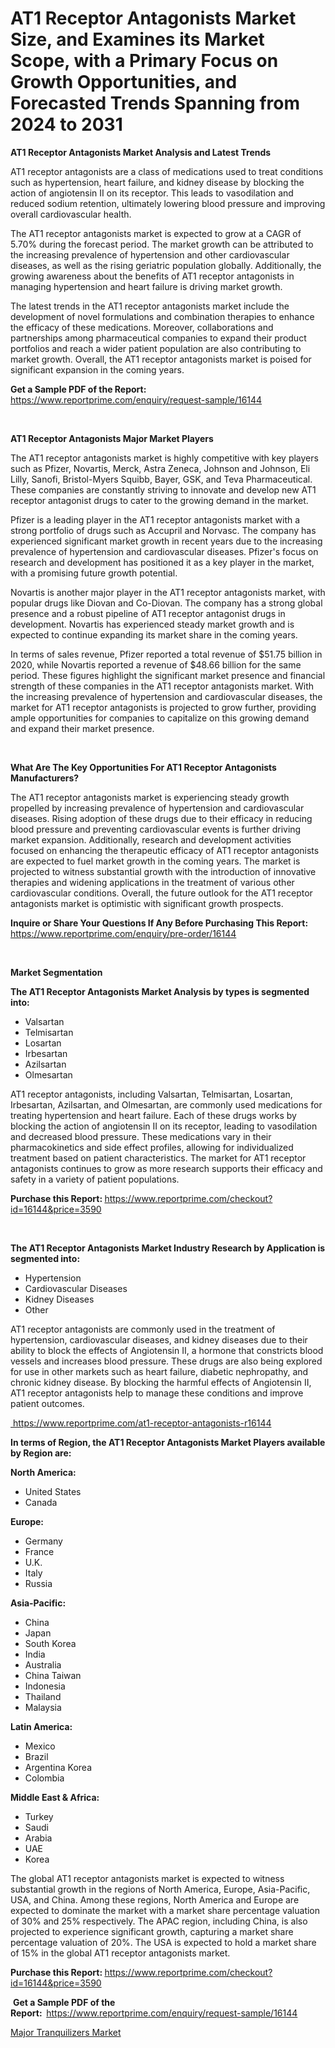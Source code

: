 <p><h1>AT1 Receptor Antagonists Market Size, and Examines its Market Scope, with a Primary Focus on Growth Opportunities, and Forecasted Trends Spanning from 2024 to 2031</h1></p><p><strong>AT1 Receptor Antagonists Market Analysis and Latest Trends</strong></p>
<p><p>AT1 receptor antagonists are a class of medications used to treat conditions such as hypertension, heart failure, and kidney disease by blocking the action of angiotensin II on its receptor. This leads to vasodilation and reduced sodium retention, ultimately lowering blood pressure and improving overall cardiovascular health.</p><p>The AT1 receptor antagonists market is expected to grow at a CAGR of 5.70% during the forecast period. The market growth can be attributed to the increasing prevalence of hypertension and other cardiovascular diseases, as well as the rising geriatric population globally. Additionally, the growing awareness about the benefits of AT1 receptor antagonists in managing hypertension and heart failure is driving market growth.</p><p>The latest trends in the AT1 receptor antagonists market include the development of novel formulations and combination therapies to enhance the efficacy of these medications. Moreover, collaborations and partnerships among pharmaceutical companies to expand their product portfolios and reach a wider patient population are also contributing to market growth. Overall, the AT1 receptor antagonists market is poised for significant expansion in the coming years.</p></p>
<p><strong>Get a Sample PDF of the Report:&nbsp;</strong> <a href="https://www.reportprime.com/enquiry/request-sample/16144">https://www.reportprime.com/enquiry/request-sample/16144</a></p>
<p>&nbsp;</p>
<p><strong>AT1 Receptor Antagonists Major Market Players</strong></p>
<p><p>The AT1 receptor antagonists market is highly competitive with key players such as Pfizer, Novartis, Merck, Astra Zeneca, Johnson and Johnson, Eli Lilly, Sanofi, Bristol-Myers Squibb, Bayer, GSK, and Teva Pharmaceutical. These companies are constantly striving to innovate and develop new AT1 receptor antagonist drugs to cater to the growing demand in the market.</p><p>Pfizer is a leading player in the AT1 receptor antagonists market with a strong portfolio of drugs such as Accupril and Norvasc. The company has experienced significant market growth in recent years due to the increasing prevalence of hypertension and cardiovascular diseases. Pfizer's focus on research and development has positioned it as a key player in the market, with a promising future growth potential.</p><p>Novartis is another major player in the AT1 receptor antagonists market, with popular drugs like Diovan and Co-Diovan. The company has a strong global presence and a robust pipeline of AT1 receptor antagonist drugs in development. Novartis has experienced steady market growth and is expected to continue expanding its market share in the coming years.</p><p>In terms of sales revenue, Pfizer reported a total revenue of $51.75 billion in 2020, while Novartis reported a revenue of $48.66 billion for the same period. These figures highlight the significant market presence and financial strength of these companies in the AT1 receptor antagonists market. With the increasing prevalence of hypertension and cardiovascular diseases, the market for AT1 receptor antagonists is projected to grow further, providing ample opportunities for companies to capitalize on this growing demand and expand their market presence.</p></p>
<p>&nbsp;</p>
<p><strong>What Are The Key Opportunities For AT1 Receptor Antagonists Manufacturers?</strong></p>
<p><p>The AT1 receptor antagonists market is experiencing steady growth propelled by increasing prevalence of hypertension and cardiovascular diseases. Rising adoption of these drugs due to their efficacy in reducing blood pressure and preventing cardiovascular events is further driving market expansion. Additionally, research and development activities focused on enhancing the therapeutic efficacy of AT1 receptor antagonists are expected to fuel market growth in the coming years. The market is projected to witness substantial growth with the introduction of innovative therapies and widening applications in the treatment of various other cardiovascular conditions. Overall, the future outlook for the AT1 receptor antagonists market is optimistic with significant growth prospects.</p></p>
<p><strong>Inquire or Share Your Questions If Any Before Purchasing This Report:</strong> <a href="https://www.reportprime.com/enquiry/pre-order/16144">https://www.reportprime.com/enquiry/pre-order/16144</a></p>
<p>&nbsp;</p>
<p><strong>Market Segmentation</strong></p>
<p><strong>The AT1 Receptor Antagonists Market Analysis by types is segmented into:</strong></p>
<p><ul><li>Valsartan</li><li>Telmisartan</li><li>Losartan</li><li>Irbesartan</li><li>Azilsartan</li><li>Olmesartan</li></ul></p>
<p><p>AT1 receptor antagonists, including Valsartan, Telmisartan, Losartan, Irbesartan, Azilsartan, and Olmesartan, are commonly used medications for treating hypertension and heart failure. Each of these drugs works by blocking the action of angiotensin II on its receptor, leading to vasodilation and decreased blood pressure. These medications vary in their pharmacokinetics and side effect profiles, allowing for individualized treatment based on patient characteristics. The market for AT1 receptor antagonists continues to grow as more research supports their efficacy and safety in a variety of patient populations.</p></p>
<p><strong>Purchase this Report:&nbsp;</strong><a href="https://www.reportprime.com/checkout?id=16144&price=3590">https://www.reportprime.com/checkout?id=16144&price=3590</a></p>
<p>&nbsp;</p>
<p><strong>The AT1 Receptor Antagonists Market Industry Research by Application is segmented into:</strong></p>
<p><ul><li>Hypertension</li><li>Cardiovascular Diseases</li><li>Kidney Diseases</li><li>Other</li></ul></p>
<p><p>AT1 receptor antagonists are commonly used in the treatment of hypertension, cardiovascular diseases, and kidney diseases due to their ability to block the effects of Angiotensin II, a hormone that constricts blood vessels and increases blood pressure. These drugs are also being explored for use in other markets such as heart failure, diabetic nephropathy, and chronic kidney disease. By blocking the harmful effects of Angiotensin II, AT1 receptor antagonists help to manage these conditions and improve patient outcomes.</p></p>
<p><a href="https://www.reportprime.com/at1-receptor-antagonists-r16144">&nbsp;https://www.reportprime.com/at1-receptor-antagonists-r16144</a></p>
<p><strong>In terms of Region, the AT1 Receptor Antagonists Market Players available by Region are:</strong></p>
<p>
    <p> <strong> North America: </strong>
        <ul>
            <li>United States</li>
            <li>Canada</li>
        </ul>
        </p> 
    <p> <strong> Europe: </strong>
        <ul>
            <li>Germany</li>
            <li>France</li>
            <li>U.K.</li>
            <li>Italy</li>
            <li>Russia</li>
        </ul>
        </p> 
    <p> <strong> Asia-Pacific: </strong>
        <ul>
            <li>China</li>
            <li>Japan</li>
            <li>South Korea</li>
            <li>India</li>
            <li>Australia</li>
            <li>China Taiwan</li>
            <li>Indonesia</li>
            <li>Thailand</li>
            <li>Malaysia</li>
        </ul>
        </p> 
    <p> <strong> Latin America: </strong>
        <ul>
            <li>Mexico</li>
            <li>Brazil</li>
            <li>Argentina Korea</li>
            <li>Colombia</li>
        </ul>
        </p> 
    <p> <strong> Middle East & Africa: </strong>
        <ul>
            <li>Turkey</li>
            <li>Saudi</li>
            <li>Arabia</li>
            <li>UAE</li>
            <li>Korea</li>
        </ul>
    </p>
    </p>
<p><p>The global AT1 receptor antagonists market is expected to witness substantial growth in the regions of North America, Europe, Asia-Pacific, USA, and China. Among these regions, North America and Europe are expected to dominate the market with a market share percentage valuation of 30% and 25% respectively. The APAC region, including China, is also projected to experience significant growth, capturing a market share percentage valuation of 20%. The USA is expected to hold a market share of 15% in the global AT1 receptor antagonists market.</p></p>
<p><strong>Purchase this Report: </strong><a href="https://www.reportprime.com/checkout?id=16144&price=3590">https://www.reportprime.com/checkout?id=16144&price=3590</a></p>
<p>&nbsp;<strong>Get a Sample PDF of the Report:&nbsp;&nbsp;</strong><a href="https://www.reportprime.com/enquiry/request-sample/16144">https://www.reportprime.com/enquiry/request-sample/16144</a></p>
<p><strong></strong></p>
<p><p><a href="https://github.com/hrhzhypq19/Market-Research-Report-List-1/blob/main/major-tranquilizers-market.md">Major Tranquilizers Market</a></p></p>